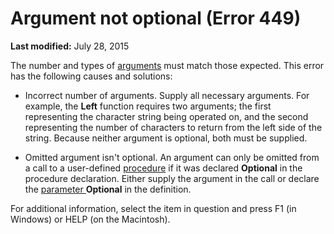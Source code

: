 
# Argument not optional (Error 449)

 **Last modified:** July 28, 2015

The number and types of  [arguments](b8bdf64f-5920-1ae9-16d0-b26d09524a30.md) must match those expected. This error has the following causes and solutions:




- Incorrect number of arguments. Supply all necessary arguments. For example, the  **Left** function requires two arguments; the first representing the character string being operated on, and the second representing the number of characters to return from the left side of the string. Because neither argument is optional, both must be supplied.
    
- Omitted argument isn't optional. An argument can only be omitted from a call to a user-defined  [procedure](b8bdf64f-5920-1ae9-16d0-b26d09524a30.md) if it was declared **Optional** in the procedure declaration. Either supply the argument in the call or declare the [parameter ](b8bdf64f-5920-1ae9-16d0-b26d09524a30.md) **Optional** in the definition.
    

For additional information, select the item in question and press F1 (in Windows) or HELP (on the Macintosh).
